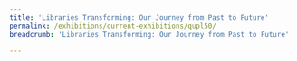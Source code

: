 ```yaml
---
title: 'Libraries Transforming: Our Journey from Past to Future'
permalink: /exhibitions/current-exhibitions/qupl50/
breadcrumb: 'Libraries Transforming: Our Journey from Past to Future'

---
```



